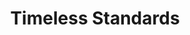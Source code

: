 ---
ee_id: '153'
site: '1'
type: '2'
long_id: 2010-092 Timeless Standards
url: 2010-092-timeless-standards-7
title: Timeless Standards
year: '2010'
medium: Inkjet on Comtex
commission:
dims: 56 x 40 inches
pitch:
ps:
live_url:
related:
youtube:
imgs: timeless-standards-2010-093-full-cropped-database-ropac_1.jpg
subheading:
display_year: '2010'
download:
add_credit:
add_credits:
related_code:
layout: things-i-made
---